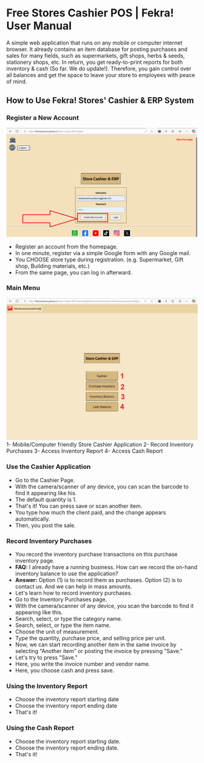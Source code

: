 # Free Stores Cashier POS | Fekra! User Manual
A simple web application that runs on any mobile or computer internet browser. It already contains an item database for posting purchases and sales for many fields, such as supermarkets, gift shops, herbs & seeds, stationery shops, etc.
In return, you get ready-to-print reports for both inventory & cash (So far. We do update!). Therefore, you gain control over all balances and get the space to leave your store to employees with peace of mind.
## How to Use Fekra! Stores' Cashier & ERP System
### Register a New Account
![My Image](https://raw.githubusercontent.com/FekraSolutions/Remote-Virtual-Assistance/main/media/howtocashier1.png)
* Register an account from the homepage.
* In one minute, register via a simple Google form with any Google mail. 
* You CHOOSE store type during registration. (e.g. Supermarket, Gift shop, Building materials, etc.)
* From the same page, you can log in afterward.
### Main Menu
![My Image](https://raw.githubusercontent.com/FekraSolutions/Remote-Virtual-Assistance/main/media/howtocashier2.png)
1- Mobile/Computer friendly Store Cashier Application
2- Record Inventory Purchases
3- Access Inventory Report
4- Access Cash Report
### Use the Cashier Application
* Go to the Cashier Page.
* With the camera/scanner of any device, you can scan the barcode to find it appearing like his.
* The default quantity is 1.
* That's it! You can press save or scan another item.
* You type how much the client paid, and the change appears automatically.
* Then, you post the sale.
### Record Inventory Purchases
* You record the inventory purchase transactions on this purchase inventory page.
* **FAQ:** I already have a running business. How can we record the on-hand inventory balance to use the application?
* **Answer:** Option (1) is to record them as purchases. Option (2) is to contact us. And we can help in mass amounts.
* Let's learn how to record inventory purchases.
* Go to the Inventory Purchases page.
* With the camera/scanner of any device, you scan the barcode to find it appearing like this.
* Search, select, or type the category name.
* Search, select, or type the item name.
* Choose the unit of measurement.
* Type the quantity, purchase price, and selling price per unit.
* Now, we can start recording another item in the same invoice by selecting "Another item" or posting the invoice by pressing "Save."
* Let's try to press "Save."
* Here, you write the invoice number and vendor name.
* Here, you choose cash and press save.
### Using the Inventory Report
* Choose the inventory report starting date
* Choose the inventory report ending date
* That's it!
### Using the Cash Report
* Choose the inventory report starting date.
* Choose the inventory report ending date.
* That's it! 
